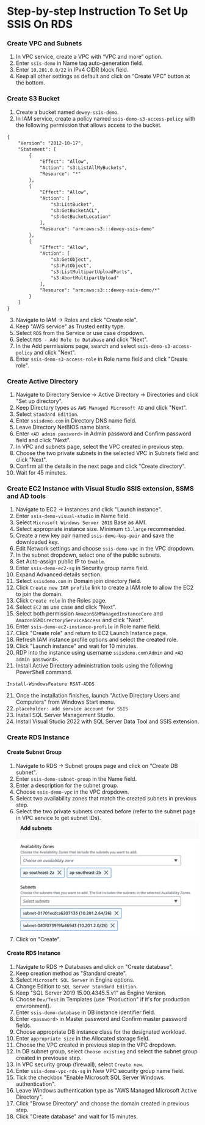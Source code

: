 # Step-by-step Instruction To Set Up SSIS On RDS

### Create VPC and Subnets
1. In VPC service, create a VPC with “VPC and more” option.
1. Enter `ssis-demo` in Name tag auto-generation field.
1. Enter `10.201.0.0/22` in IPv4 CIDR block field. 
1. Keep all other settings as default and click on “Create VPC” button at the bottom.

### Create S3 Bucket

1. Create a bucket named `dewey-ssis-demo`.
2. In IAM service, create a policy named `ssis-demo-s3-access-policy` with the following permission that allows access to the bucket.
```
{
    "Version": "2012-10-17",
    "Statement": [
        {
            "Effect": "Allow",
            "Action": "s3:ListAllMyBuckets",
            "Resource": "*"
        },
        {
            "Effect": "Allow",
            "Action": [
                "s3:ListBucket",
                "s3:GetBucketACL",
                "s3:GetBucketLocation"
            ],
            "Resource": "arn:aws:s3:::dewey-ssis-demo"
        },
        {
            "Effect": "Allow",
            "Action": [
                "s3:GetObject",
                "s3:PutObject",
                "s3:ListMultipartUploadParts",
                "s3:AbortMultipartUpload"
            ],
            "Resource": "arn:aws:s3:::dewey-ssis-demo/*"
        }
    ]
}
```
3. Navigate to IAM -> Roles and click "Create role".
4. Keep "AWS service" as Trusted entity type.
5. Select `RDS` from the Service or use case dropdown.
6. Select `RDS - Add Role to Database` and click "Next".
7. In the Add permissions page, search and select `ssis-demo-s3-access-policy` and click "Next".
8. Enter `ssis-demo-s3-access-role` in Role name field and click "Create role".

### Create Active Directory
1. Navigate to Directory Service -> Active Directory -> Directories and click "Set up directory".
2. Keep Directory types as `AWS Managed Microsoft AD` and click "Next".
3. Select `Standard Edition`.
4. Enter `ssisdemo.com` in Directory DNS name field.
5. Leave Directory NetBIOS name blank.
6. Enter `<AD admin password>` in Admin password and Confirm password field and click "Next".
7. In VPC and subnets page, select the VPC created in previous step.
8. Choose the two private subnets in the selected VPC in Subnets field and click "Next".
9. Confirm all the details in the next page and click "Create directory".
10. Wait for 45 minutes.

### Create EC2 Instance with Visual Studio SSIS extension, SSMS and AD tools
1. Navigate to EC2 -> Instances and click "Launch instance".
2. Enter `ssis-demo-visual-studio` in Name field.
3. Select `Microsoft Windows Server 2019` Base as AMI.
4. Select appropriate instance size. Minimum `t3.large` recommended.
5. Create a new key pair named `ssis-demo-key-pair` and save the downloaded key.
6. Edit Network settings and choose `ssis-demo-vpc` in the VPC dropdown.
7. In the subnet dropdown, select one of the public subnets.
8. Set Auto-assign public IP to `Enable`.
9. Enter `ssis-demo-ec2-sg` in Security group name field.
10. Expand Advanced details section.
11. Select `ssisdemo.com` in Domain join directory field.
12. Click `Create new IAM profile` link to create a IAM role to allow the EC2 to join the domain.
13. Click `Create role` in the Roles page.
14. Select `EC2` as use case and click "Next".
15. Select both permission `AmazonSSMManagedInstanceCore` and `AmazonSSMDirectoryServiceAccess` and click "Next".
16. Enter `ssis-demo-ec2-instance-profile` in Role name field.
17. Click "Create role" and return to EC2 Launch Instance page.
18. Refresh IAM instance profile options and select the created role.
19. Click "Launch instance" and wait for 10 minutes.
20. RDP into the instance using username `ssisdemo.com\Admin` and `<AD admin password>`.
21. Install Active Directory administration tools using the following PowerShell command.
```
Install-WindowsFeature RSAT-ADDS
```
21. Once the installation finishes, launch "Active Directory Users and Computers" from Windows Start menu.
22. `placeholder: add service account for SSIS`
23. Install SQL Server Management Studio.
24. Install Visual Studio 2022 with SQL Server Data Tool and SSIS extension.

### Create RDS Instance

#### Create Subnet Group
1. Navigate to RDS -> Subnet groups page and click on "Create DB subnet".
2. Enter `ssis-demo-subnet-group` in the Name field.
3. Enter a description for the subnet group.
4. Choose `ssis-demo-vpc` in the VPC dropdown.
5. Select two availability zones that match the created subnets in previous step.
6. Select the two private subnets created before (refer to the subnet page in VPC service to get subnet IDs).
   ![Alt text](screenshot1.png "screenshot 1")
7. Click on "Create".

#### Create RDS Instance
1. Navigate to RDS -> Databases and click on "Create database".
2. Keep creation method as "Standard create".
3. Select `Microsoft SQL Server` in Engine options.
4. Change Edition to `SQL Server Standard Edition`.
5. Keep "SQL Server 2019 15.00.4345.5.v1" as Engine Version.
6. Choose `Dev/Test` in Templates (use "Production" if it's for production environment).
7. Enter `ssis-demo-database` in DB instance identifier field.
8. Enter `<password>` in Master password and Confirm master password fields.
9. Choose appropriate DB instance class for the designated workload.
10. Enter `appropriate size` in the Allocated storage field.
11. Choose the VPC created in previous step in the VPC dropdown.
12. In DB subnet group, select `Choose existing` and select the subnet group created in previouse step.
13. In VPC security group (firewall), select `Create new`.
14. Enter `ssis-demo-vpc-rds-sg` in New VPC security group name field.
15. Tick the checkbox "Enable Microsoft SQL Server Windows authentication".
16. Leave Windows authentication type as "AWS Managed Microsoft Active Directory".
17. Click "Browse Directory" and choose the domain created in previous step.
18. Click "Create database" and wait for 15 minutes.
